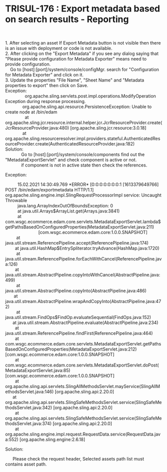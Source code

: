 # TRISUL-176 :  Export metadata based on search results - Reporting&#13;&#10;
<div class="3D&quot;Section1&quot;">
   &#13;&#10;        
   <p><br></p>
   &#13;&#10;
   <p>1. After selecting an asset If Export Metadata button is not visible then there is an issue with deployment or code is not available.<br>
      2. After clicking on the "Export Metadata" if you see any dialog saying that "Please provide configuration for Metadata Exporter" means need to provide configuration. <br>&nbsp; &nbsp; Go to [host]:[port]/system/console/configMgr. search for "Configuration for Metadata Exporter" and click on it.<br>
      3. Update the properties "File Name", "Sheet Name" and "Metadata properties to export" then click on Save.<br>Exception:<br>&nbsp; &nbsp; &nbsp; &nbsp; &nbsp; &nbsp; &nbsp; &nbsp; org.apache.sling.servlets.post.impl.operations.ModifyOperation Exception during response processing.<br>&nbsp; &nbsp; &nbsp; &nbsp; &nbsp; &nbsp; &nbsp; org.apache.sling.api.resource.PersistenceException: Unable to create node at /bin/edam<br>&nbsp; &nbsp; &nbsp; &nbsp; &nbsp; &nbsp; &nbsp; &nbsp; at org.apache.sling.jcr.resource.internal.helper.jcr.JcrResourceProvider.create(JcrResourceProvider.java:480) [org.apache.sling.jcr.resource:3.0.18]<br>&nbsp; &nbsp; &nbsp; &nbsp; &nbsp; &nbsp; &nbsp; at org.apache.sling.resourceresolver.impl.providers.stateful.AuthenticatedResourceProvider.create(AuthenticatedResourceProvider.java:182)<br>Solution:<br>&nbsp; &nbsp; &nbsp; &nbsp; &nbsp; &nbsp; &nbsp;Go to [host]:[port]/system/console/components find out the "MetadataExportServlet" and check component is active or not.<br>&nbsp; &nbsp; &nbsp; &nbsp; &nbsp; &nbsp; &nbsp;if component is not in active state then check the references.</p>
   
   <p>Exception:</p>
   
   <p>&nbsp; &nbsp; &nbsp; &nbsp; &nbsp; 15.02.2021 14:30:49.769 *ERROR* [0:0:0:0:0:0:0:1 [1613379649766] POST /bin/edam/exportmetadata HTTP/1.1] org.apache.sling.engine.impl.SlingRequestProcessorImpl service: Uncaught Throwable<br>&nbsp; &nbsp; &nbsp; &nbsp; &nbsp; java.lang.ArrayIndexOutOfBoundsException: 0<br>&nbsp; &nbsp; &nbsp; &nbsp; &nbsp; at java.util.Arrays$ArrayList.get(Arrays.java:3841)<br>&nbsp; &nbsp; &nbsp; &nbsp; &nbsp; at com.wsgc.ecommerce.edam.core.servlets.MetadataExportServlet.lambda$getPathsBasedOnConfiguredProperties(MetadataExportServlet.java:211)&nbsp; &nbsp; &nbsp; &nbsp; &nbsp; &nbsp; &nbsp; &nbsp; &nbsp; &nbsp; &nbsp; &nbsp; &nbsp; &nbsp; &nbsp; &nbsp; &nbsp;[com.wsgc.ecommerce.edam.core:1.0.0.SNAPSHOT]<br>&nbsp; &nbsp; &nbsp; &nbsp; &nbsp;at java.util.stream.ReferencePipeline.accept(ReferencePipeline.java:174)<br>&nbsp; &nbsp; &nbsp; &nbsp; at java.util.HashMap$EntrySpliterator.tryAdvance(HashMap.java:1720)<br>&nbsp; &nbsp; &nbsp; &nbsp; &nbsp;at java.util.stream.ReferencePipeline.forEachWithCancel(ReferencePipeline.java:126)<br>&nbsp; &nbsp; &nbsp; &nbsp; at java.util.stream.AbstractPipeline.copyIntoWithCancel(AbstractPipeline.java:499)<br>&nbsp; &nbsp; &nbsp; &nbsp; &nbsp;at java.util.stream.AbstractPipeline.copyInto(AbstractPipeline.java:486)<br>&nbsp; &nbsp; &nbsp; &nbsp;at java.util.stream.AbstractPipeline.wrapAndCopyInto(AbstractPipeline.java:472)<br>&nbsp; &nbsp; &nbsp; &nbsp; &nbsp;at java.util.stream.FindOps$FindOp.evaluateSequential(FindOps.java:152)<br>&nbsp; &nbsp; &nbsp; at java.util.stream.AbstractPipeline.evaluate(AbstractPipeline.java:234)<br>&nbsp; &nbsp; &nbsp; &nbsp; at java.util.stream.ReferencePipeline.findFirst(ReferencePipeline.java:464)<br>&nbsp; &nbsp; &nbsp; &nbsp; at com.wsgc.ecommerce.edam.core.servlets.MetadataExportServlet.getPathsBasedOnConfiguredProperties(MetadataExportServlet.java:212) [com.wsgc.ecommerce.edam.core:1.0.0.SNAPSHOT]<br>&nbsp; &nbsp; &nbsp; &nbsp; at com.wsgc.ecommerce.edam.core.servlets.MetadataExportServlet.doPost(MetadataExportServlet.java:85)[com.wsgc.ecommerce.edam.core:1.0.0.SNAPSHOT]<br>&nbsp; &nbsp; &nbsp; &nbsp; at org.apache.sling.api.servlets.SlingAllMethodsServlet.mayService(SlingAllMethodsServlet.java:146) [org.apache.sling.api:2.20.0]<br>&nbsp; &nbsp; &nbsp; at org.apache.sling.api.servlets.SlingSafeMethodsServlet.service(SlingSafeMethodsServlet.java:342) [org.apache.sling.api:2.20.0]<br>&nbsp; &nbsp; &nbsp; &nbsp; at org.apache.sling.api.servlets.SlingSafeMethodsServlet.service(SlingSafeMethodsServlet.java:374) [org.apache.sling.api:2.20.0]<br>&nbsp; &nbsp; &nbsp; &nbsp; at org.apache.sling.engine.impl.request.RequestData.service(RequestData.java:552) [org.apache.sling.engine:2.6.18]</p>
   <p>Solution:</p>
   &#13;&#10;
   <p>&nbsp; &nbsp; &nbsp; Please check the request header, Selected assets path list must contains asset path.</p>
   &#13;&#10;
   <p><br></p>
   &#13;&#10;
   <p><br></p>
   &#13;&#10;    
</div>
